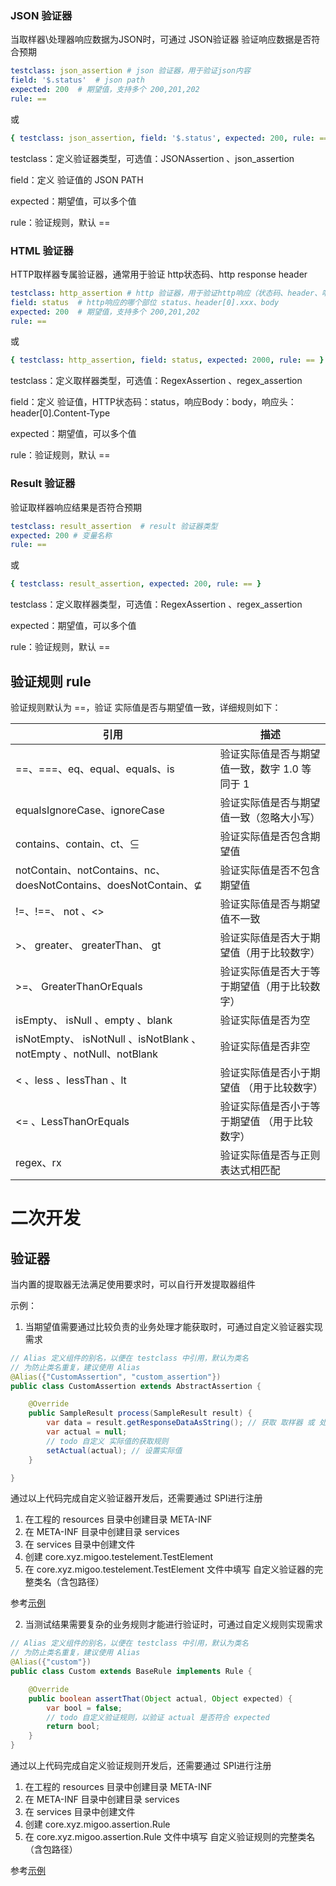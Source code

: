 ### JSON 验证器

当取样器\处理器响应数据为JSON时，可通过 JSON验证器 验证响应数据是否符合预期

```yaml
testclass: json_assertion # json 验证器，用于验证json内容
field: '$.status'  # json path
expected: 200  # 期望值，支持多个 200,201,202
rule: ==
```

或

```yaml
{ testclass: json_assertion, field: '$.status', expected: 200, rule: == }
```

testclass：定义验证器类型，可选值：JSONAssertion 、json_assertion

field：定义 验证值的 JSON PATH

expected：期望值，可以多个值

rule：验证规则，默认 ==

### HTML 验证器

HTTP取样器专属验证器，通常用于验证 http状态码、http response header

```yaml
testclass: http_assertion # http 验证器，用于验证http响应（状态码、header、响应消息内容）
field: status  # http响应的哪个部位 status、header[0].xxx、body
expected: 200  # 期望值，支持多个 200,201,202
rule: ==
```

或

```yaml
{ testclass: http_assertion, field: status, expected: 2000, rule: == }
```

testclass：定义取样器类型，可选值：RegexAssertion 、regex_assertion

field：定义 验证值，HTTP状态码：status，响应Body：body，响应头：header[0].Content-Type

expected：期望值，可以多个值

rule：验证规则，默认 ==

### Result 验证器

验证取样器响应结果是否符合预期

```yaml
testclass: result_assertion  # result 验证器类型
expected: 200 # 变量名称
rule: ==
```

或

```yaml
{ testclass: result_assertion, expected: 200, rule: == }
```

testclass：定义取样器类型，可选值：RegexAssertion 、regex_assertion

expected：期望值，可以多个值

rule：验证规则，默认 ==

## 验证规则 rule

验证规则默认为 ==，验证 实际值是否与期望值一致，详细规则如下：

| 引用                                                                    | 描述                         |
|-----------------------------------------------------------------------|----------------------------|
| ==、===、eq、equal、equals、is                                             | 验证实际值是否与期望值一致，数字 1.0 等同于 1 |
| equalsIgnoreCase、ignoreCase                                           | 验证实际值是否与期望值一致（忽略大小写）       |
| contains、contain、ct、⊆                                                 | 验证实际值是否包含期望值               |
| notContain、notContains、nc、doesNotContains、doesNotContain、⊈            | 验证实际值是否不包含期望值              |
| !=、!==、     not     、<>                                               | 验证实际值是否与期望值不一致             |
| >、   greater、     greaterThan、    gt                                  | 验证实际值是否大于期望值（用于比较数字）       |
| >=、           GreaterThanOrEquals                                     | 验证实际值是否大于等于期望值（用于比较数字）     |
| isEmpty、      isNull        、empty       、blank                       | 验证实际值是否为空                  |
| isNotEmpty、  isNotNull     、isNotBlank    、notEmpty 、notNull、notBlank | 验证实际值是否非空                  |
| <       、less     、lessThan       、lt                                 | 验证实际值是否小于期望值  （用于比较数字）     |
| <=       、LessThanOrEquals                                            | 验证实际值是否小于等于期望值  （用于比较数字）   |
| regex、rx                                                              | 验证实际值是否与正则表达式相匹配           |

# 二次开发

## 验证器

当内置的提取器无法满足使用要求时，可以自行开发提取器组件

示例：

1. 当期望值需要通过比较负责的业务处理才能获取时，可通过自定义验证器实现需求

```java
// Alias 定义组件的别名，以便在 testclass 中引用，默认为类名
// 为防止类名重复，建议使用 Alias
@Alias({"CustomAssertion", "custom_assertion"})
public class CustomAssertion extends AbstractAssertion {

    @Override
    public SampleResult process(SampleResult result) {
        var data = result.getResponseDataAsString(); // 获取 取样器 或 处理器的响应数据
        var actual = null;
        // todo 自定义 实际值的获取规则
        setActual(actual); // 设置实际值
    }

}
```

通过以上代码完成自定义验证器开发后，还需要通过 SPI进行注册

1. 在工程的 resources 目录中创建目录 META-INF
2. 在 META-INF 目录中创建目录 services
3. 在 services 目录中创建文件
4. 创建 core.xyz.migoo.testelement.TestElement
5. 在 core.xyz.migoo.testelement.TestElement 文件中填写 自定义验证器的完整类名（含包路径）

参考[示例](../../migoo-core/src/main/resources/META-INF/services/core.xyz.migoo.testelement.TestElement)

2. 当测试结果需要复杂的业务规则才能进行验证时，可通过自定义规则实现需求

```java
// Alias 定义组件的别名，以便在 testclass 中引用，默认为类名
// 为防止类名重复，建议使用 Alias
@Alias({"custom"})
public class Custom extends BaseRule implements Rule {

    @Override
    public boolean assertThat(Object actual, Object expected) {
        var bool = false;
        // todo 自定义验证规则，以验证 actual 是否符合 expected
        return bool;
    }
}
```

通过以上代码完成自定义验证规则开发后，还需要通过 SPI进行注册

1. 在工程的 resources 目录中创建目录 META-INF
2. 在 META-INF 目录中创建目录 services
3. 在 services 目录中创建文件
4. 创建 core.xyz.migoo.assertion.Rule
5. 在 core.xyz.migoo.assertion.Rule 文件中填写 自定义验证规则的完整类名（含包路径）

参考[示例](../../migoo-core/src/main/resources/META-INF/services/core.xyz.migoo.assertion.Rule)

